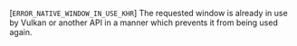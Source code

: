 [`ERROR_NATIVE_WINDOW_IN_USE_KHR`] The requested window is already
in use by Vulkan or another API in a manner which prevents it from being
used again.